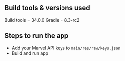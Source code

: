 ## Build tools & versions used
Build tools = 34.0.0
Gradle = 8.3-rc2

## Steps to run the app
* Add your Marvel API keys to `main/res/raw/keys.json`
* Build and run app

